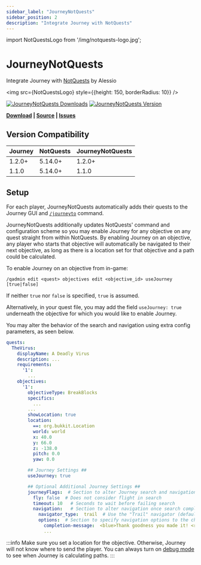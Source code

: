 ```yaml
---
sidebar_label: "JourneyNotQuests"
sidebar_position: 2
description: "Integrate Journey with NotQuests"
---
```


import NotQuestsLogo from '/img/notquests-logo.jpg';

# JourneyNotQuests

Integrate Journey with [NotQuests](https://www.notquests.com/) by Alessio

<img src={NotQuestsLogo} style={{height: 150, borderRadius: 10}} />

[![JourneyNotQuests Downloads](https://img.shields.io/modrinth/dt/journeynotquests?style=for-the-badge&color=D06262)](https://modrinth.com/plugin/journeynotquests)
[![JourneyNotQuests Version](https://img.shields.io/modrinth/v/journeynotquests?style=for-the-badge&color=D06262)](https://modrinth.com/plugin/journeynotquests)

**[Download](https://modrinth.com/plugin/journeynotquests) |
[Source](https://github.com/whimxiqal/journey/tree/main/integrations/notquests) |
[Issues](https://github.com/whimxiqal/journey/issues)**

## Version Compatibility

| Journey | NotQuests | JourneyNotQuests |
| :------ | :-------- | :--------------- |
| 1.2.0+  | 5.14.0+   | 1.2.0+           |
| 1.1.0   | 5.14.0+   | 1.1.0            |

## Setup

For each player, JourneyNotQuests automatically adds their quests to the Journey GUI and [`/journeyto`](/docs/commands#journeyto) command.

JourneyNotQuests additionally updates NotQuests' command and configuration scheme so you may enable Journey for any objective on any quest straight from within NotQuests. By enabling Journey on an objective, any player who starts that objective will automatically be navigated to their next objective, as long as there is a location set for that objective and a path could be calculated.

To enable Journey on an objective from in-game:

```
/qadmin edit <quest> objectives edit <objective_id> useJourney [true|false]
```

If neither `true` nor `false` is specified, `true` is assumed.

Alternatively, in your quest file, you may add the field `useJourney: true` underneath the objective for which you would like to enable Journey.

You may alter the behavior of the search and navigation using extra config parameters, as seen below.

```yml title="quests.yml"
quests:
  TheVirus:
    displayName: A Deadly Virus
    description: ...
    requirements:
      '1':
        ...
    objectives:
      '1':
        objectiveType: BreakBlocks
        specifics:
          ...
        ...
        showLocation: true
        location:
          ==: org.bukkit.Location
          world: world
          x: 40.0
          y: 66.0
          z: -138.0
          pitch: 0.0
          yaw: 0.0

        ## Journey Settings ##
        useJourney: true

        ## Optional Additional Journey Settings ##
        journeyFlags:  # Section to alter Journey search and navigation behavior
          fly: false  # Does not consider flight in search
          timeout: 10   # Seconds to wait before failing search
          navigation:   # Section to alter navigation once search completes
            navigator_type:  trail  # Use the "Trail" navigator (default)
            options:  # Section to specify navigation options to the chosen navigator
              completion-message:  <blue>Thank goodness you made it! <red>Stop the Virus!
              ...
```

:::info
Make sure you set a location for the objective. Otherwise, Journey will not know where to send the player. You can always turn on [debug mode](/docs/commands#journey-admin-debug) to see when Journey is calculating paths.
:::
